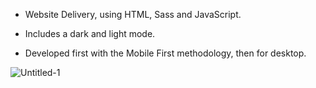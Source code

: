 - Website Delivery, using HTML, Sass and JavaScript.
* Includes a dark and light mode.
+ Developed first with the Mobile First methodology, then for desktop.


![Untitled-1](https://user-images.githubusercontent.com/121452350/209585760-eec84918-6200-492c-822a-251ba8af79dd.jpg)
